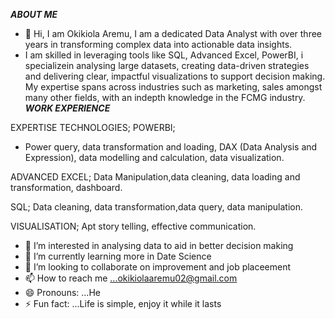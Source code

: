 _**ABOUT ME**_
- 👋 Hi, I am Okikiola Aremu, I am a dedicated Data Analyst with over three years in transforming complex data into actionable data insights.
- I am skilled in leveraging tools like SQL, Advanced Excel, PowerBI, i specializein analysing large datasets, creating data-driven strategies and delivering clear, impactful visualizations to support decision making. My expertise spans across industries such as marketing, sales amongst many other fields, with an indepth knowledge in the FCMG industry.
**_WORK EXPERIENCE_**

EXPERTISE TECHNOLOGIES;
POWERBI;
- Power query, data transformation and loading, DAX (Data Analysis and Expression), data modelling and calculation, data visualization.

ADVANCED EXCEL;
Data Manipulation,data cleaning, data loading and transformation, dashboard.

SQL;
Data cleaning, data transformation,data query, data manipulation.

VISUALISATION;
Apt story telling, effective communication.
- 👀 I’m interested in analysing data to aid in better decision making
- 🌱 I’m currently learning more in Date Science
- 💞️ I’m looking to collaborate on improvement and job placeement
- 📫 How to reach me ...okikiolaaremu02@gmail.com
- 😄 Pronouns: ...He
- ⚡ Fun fact: ...Life is simple, enjoy it while it lasts 

<!---
Okikiolaaremu/Okikiolaaremu is a ✨ special ✨ repository because its `README.md` (this file) appears on your GitHub profile.
You can click the Preview link to take a look at your changes.
--->
